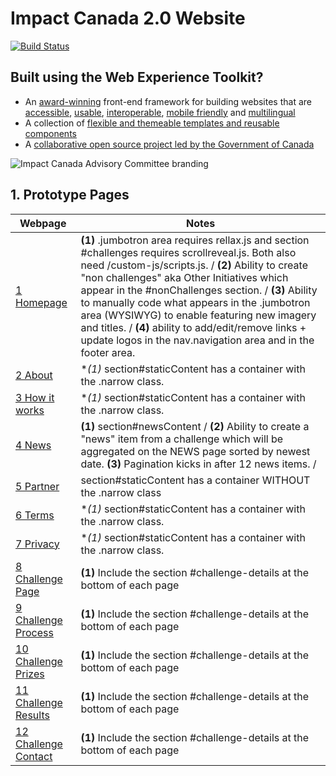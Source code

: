 # Impact Canada 2.0 Website

[![Build Status](https://secure.travis-ci.org/wet-boew/wet-boew.svg?branch=master)](http://travis-ci.org/wet-boew/wet-boew)

## Built using the Web Experience Toolkit?

* An [award-winning](http://wet-boew.github.io/wet-boew/docs/ref/accolades-en.html#awards) front-end framework for building websites that are [accessible](http://wet-boew.github.io/wet-boew/index-en.html#accessibility), [usable](http://wet-boew.github.io/wet-boew/index-en.html#usability), [interoperable](http://wet-boew.github.io/wet-boew/index-en.html#interoperability), [mobile friendly](http://wet-boew.github.io/wet-boew/index-en.html#mobile-friendly-responsive-design) and [multilingual](http://wet-boew.github.io/wet-boew/index-en.html#multilingual)
* A collection of [flexible and themeable templates and reusable components](http://wet-boew.github.io/wet-boew/index-en.html#themeable-and-reusable)
* A [collaborative open source project led by the Government of Canada](http://wet-boew.github.io/wet-boew/index-en.html#collaborative-approach)

![Impact Canada Advisory Committee branding](https://www.canada.ca/content/dam/pco-bcp/images/camp/innovation/carousel-en-impact-career.jpg "Impact Canada Advisory Committee branding")

## 1. Prototype Pages

Webpage | Notes
------------- | ------------- 
[1 Homepage](https://loogart.github.io/impact-canada/) | **(1)** .jumbotron area requires rellax.js and section #challenges requires scrollreveal.js. Both also need /custom-js/scripts.js. / **(2)** Ability to create "non challenges" aka Other Initiatives which appear in the #nonChallenges section. / **(3)** Ability to manually code what appears in the .jumbotron area (WYSIWYG) to enable featuring new imagery and titles. / **(4)** ability to add/edit/remove links + update logos in the nav.navigation area and in the footer area.
[2 About](https://loogart.github.io/impact-canada/about.html) | **(1)* section#staticContent has a container with the .narrow class.
[3 How it works](https://loogart.github.io/impact-canada/how-it-works.html) | **(1)* section#staticContent has a container with the .narrow class.
[4 News](https://loogart.github.io/impact-canada/news.html) | **(1)** section#newsContent / **(2)** Ability to create a "news" item from a challenge which will be aggregated on the NEWS page sorted by newest date. **(3)** Pagination kicks in after 12 news items. /
[5 Partner](https://loogart.github.io/impact-canada/partner-with-us.html) | section#staticContent has a container WITHOUT the .narrow class
[6 Terms](https://loogart.github.io/impact-canada/terms.html) | **(1)* section#staticContent has a container with the .narrow class.
[7 Privacy](https://loogart.github.io/impact-canada/privacy.html) | **(1)* section#staticContent has a container with the .narrow class.
[8 Challenge Page](https://loogart.github.io/impact-canada/challenge.html) | **(1)** Include the section #challenge-details at the bottom of each page
[9 Challenge Process](https://loogart.github.io/impact-canada/challenge-process.html) | **(1)** Include the section #challenge-details at the bottom of each page
[10 Challenge Prizes](https://loogart.github.io/impact-canada/challenge-prizes.html) | **(1)** Include the section #challenge-details at the bottom of each page
[11 Challenge Results](https://loogart.github.io/impact-canada/challenge-results.html) | **(1)** Include the section #challenge-details at the bottom of each page
[12 Challenge Contact](https://loogart.github.io/impact-canada/challenge-contact.html) | **(1)** Include the section #challenge-details at the bottom of each page


